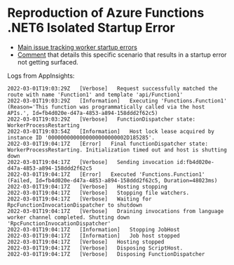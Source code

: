 # Reproduction of Azure Functions .NET6 Isolated Startup Error

- [Main issue tracking worker startup errors](https://github.com/Azure/azure-functions-host/issues/8025#issuecomment-1054864600)
- [Comment](https://github.com/Azure/azure-functions-dotnet-worker/issues/747#issuecomment-1042465092) that details this specific scenario that results in a startup error not getting surfaced.

Logs from AppInsights:

```
2022-03-01T19:03:29Z   [Verbose]   Request successfully matched the route with name 'Function1' and template 'api/Function1'
2022-03-01T19:03:29Z   [Information]   Executing 'Functions.Function1' (Reason='This function was programmatically called via the host APIs.', Id=fb4d020e-d47a-4853-a894-158ddd2f62c5)
2022-03-01T19:03:29Z   [Verbose]   FunctionDispatcher state: WorkerProcessRestarting
2022-03-01T19:03:54Z   [Information]   Host lock lease acquired by instance ID '0000000000000000000000002D185285'.
2022-03-01T19:04:17Z   [Error]   Final functionDispatcher state: WorkerProcessRestarting. Initialization timed out and host is shutting down
2022-03-01T19:04:17Z   [Verbose]   Sending invocation id:fb4d020e-d47a-4853-a894-158ddd2f62c5
2022-03-01T19:04:17Z   [Error]   Executed 'Functions.Function1' (Failed, Id=fb4d020e-d47a-4853-a894-158ddd2f62c5, Duration=48023ms)
2022-03-01T19:04:17Z   [Verbose]   Hosting stopping
2022-03-01T19:04:17Z   [Verbose]   Stopping file watchers.
2022-03-01T19:04:17Z   [Verbose]   Waiting for RpcFunctionInvocationDispatcher to shutdown
2022-03-01T19:04:17Z   [Verbose]   Draining invocations from language worker channel completed. Shutting down 'RpcFunctionInvocationDispatcher'
2022-03-01T19:04:17Z   [Information]   Stopping JobHost
2022-03-01T19:04:17Z   [Information]   Job host stopped
2022-03-01T19:04:17Z   [Verbose]   Hosting stopped
2022-03-01T19:04:17Z   [Verbose]   Disposing ScriptHost.
2022-03-01T19:04:17Z   [Verbose]   Disposing FunctionDispatcher
```

